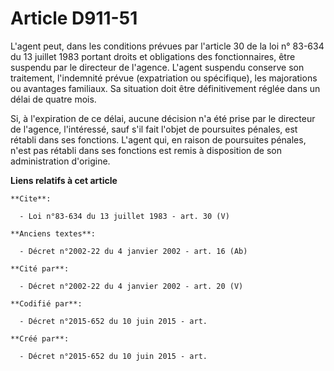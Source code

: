# Article D911-51

L'agent peut, dans les conditions prévues par l'article 30 de la loi n° 83-634 du 13 juillet 1983 portant droits et
obligations des fonctionnaires, être suspendu par le directeur de l'agence. L'agent suspendu conserve son traitement,
l'indemnité prévue (expatriation ou spécifique), les majorations ou avantages familiaux. Sa situation doit être
définitivement réglée dans un délai de quatre mois.

Si, à l'expiration de ce délai, aucune décision n'a été prise par le directeur de l'agence, l'intéressé, sauf s'il fait
l'objet de poursuites pénales, est rétabli dans ses fonctions. L'agent qui, en raison de poursuites pénales, n'est pas
rétabli dans ses fonctions est remis à disposition de son administration d'origine.

**Liens relatifs à cet article**

	**Cite**:

	  - Loi n°83-634 du 13 juillet 1983 - art. 30 (V)

	**Anciens textes**:

	  - Décret n°2002-22 du 4 janvier 2002 - art. 16 (Ab)

	**Cité par**:

	  - Décret n°2002-22 du 4 janvier 2002 - art. 20 (V)

	**Codifié par**:

	  - Décret n°2015-652 du 10 juin 2015 - art.

	**Créé par**:

	  - Décret n°2015-652 du 10 juin 2015 - art.
